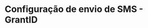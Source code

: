 ﻿# Configuração de envio de SMS - GrantID

<!-- link to version in English -->
<div data-alt-locales="en-us"></div>
